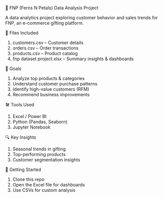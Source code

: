 🌸 FNP (Ferns N Petals) Data Analysis Project

A data analytics project exploring customer behavior and sales trends for FNP, an e-commerce gifting platform.

📁 Files Included

1. customers.csv – Customer details
2. orders.csv – Order transactions
3. products.csv – Product catalog
4. fnp dataset project.xlsx – Summary insights & dashboards

🎯 Goals

1. Analyze top products & categories
2. Understand customer purchase patterns
3. Identify high-value customers (RFM)
4. Recommend business improvements

🛠️ Tools Used

1. Excel / Power BI
2. Python (Pandas, Seaborn)
3. Jupyter Notebook

🔍 Key Insights

1. Seasonal trends in gifting
2. Top-performing products
3. Customer segmentation insights

🚀 Getting Started

1. Clone this repo
2. Open the Excel file for dashboards
3. Use CSVs for custom analysis
